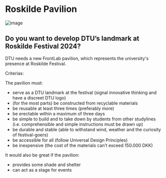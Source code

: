 # Roskilde Pavilion
![image](https://github.com/timmcginley/Agile-Prototyping/assets/1415855/3d47dea5-2d94-43be-bc5e-6db37bcf2487)


## Do you want to develop DTU’s landmark at Roskilde Festival 2024?

DTU needs a new FrontLab pavilion, which represents the university's presence at Roskilde Festival.

Criterias: 

The pavilion must:
* serve as a DTU landmark at the festival (signal innovative thinking and have a discreet DTU logo)
* (for the most parts) be constructed from recyclable materials
* be reusable at least three times (preferably more)
* be erectable within a maximum of three days
* be simple to build and to take down by students from other studylines (i.e. comprehensible and simple instructions must be drawn up)
* be durable and stable (able to withstand wind, weather and the curiosity of festival-goers)
* be accessible for all (follow Universal Design Principles)
* be inexpensive (the cost of the materials can’t exceed 150.000 DKK)

It would also be great if the pavilion:
* provides some shade and shelter
* can act as a stage for events
